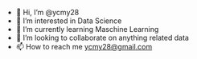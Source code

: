 - 👋 Hi, I’m @ycmy28
- 👀 I’m interested in Data Science
- 🌱 I’m currently learning Maschine Learning
- 💞️ I’m looking to collaborate on anything related data
- 📫 How to reach me ycmy28@gmail.com

<!---
ycmy28/ycmy28 is a ✨ special ✨ repository because its `README.md` (this file) appears on your GitHub profile.
You can click the Preview link to take a look at your changes.
--->
